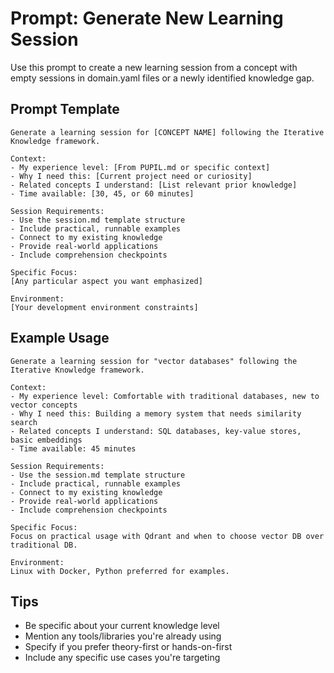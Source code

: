 # Prompt: Generate New Learning Session

Use this prompt to create a new learning session from a concept with empty sessions in domain.yaml files or a newly identified knowledge gap.

## Prompt Template

```
Generate a learning session for [CONCEPT NAME] following the Iterative Knowledge framework.

Context:
- My experience level: [From PUPIL.md or specific context]
- Why I need this: [Current project need or curiosity]
- Related concepts I understand: [List relevant prior knowledge]
- Time available: [30, 45, or 60 minutes]

Session Requirements:
- Use the session.md template structure
- Include practical, runnable examples
- Connect to my existing knowledge
- Provide real-world applications
- Include comprehension checkpoints

Specific Focus:
[Any particular aspect you want emphasized]

Environment:
[Your development environment constraints]
```

## Example Usage

```
Generate a learning session for "vector databases" following the Iterative Knowledge framework.

Context:
- My experience level: Comfortable with traditional databases, new to vector concepts
- Why I need this: Building a memory system that needs similarity search
- Related concepts I understand: SQL databases, key-value stores, basic embeddings
- Time available: 45 minutes

Session Requirements:
- Use the session.md template structure
- Include practical, runnable examples
- Connect to my existing knowledge
- Provide real-world applications
- Include comprehension checkpoints

Specific Focus:
Focus on practical usage with Qdrant and when to choose vector DB over traditional DB.

Environment:
Linux with Docker, Python preferred for examples.
```

## Tips

- Be specific about your current knowledge level
- Mention any tools/libraries you're already using
- Specify if you prefer theory-first or hands-on-first
- Include any specific use cases you're targeting
